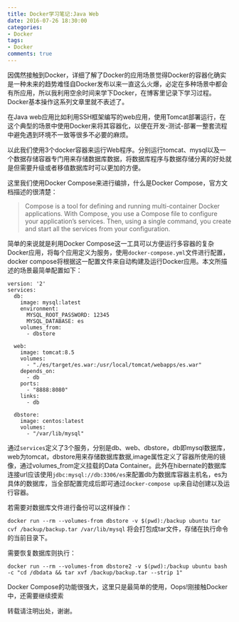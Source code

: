 ```yaml
---
title: Docker学习笔记:Java Web
date: 2016-07-26 18:30:00
categories:
- Docker
tags:
- Docker
comments: true
---
```

因偶然接触到Docker，详细了解了Docker的应用场景觉得Docker的容器化确实是一种未来的趋势难怪自Docker发布以来一直这么火爆，必定在多种场景中都会有所应用，所以我利用空余时间来学下Docker，在博客里记录下学习过程。Docker基本操作这系列文章里就不表述了。

在Java web应用比如利用SSH框架编写的web应用，使用Tomcat部署运行，在这个典型的场景中使用Docker来将其容器化，以便在开发-测试-部署一整套流程中避免遇到环境不一致等很多不必要的麻烦。

以此我们使用3个docker容器来运行Web程序。分别运行tomcat、mysql以及一个数据存储容器专门用来存储数据库数据，将数据库程序与数据存储分离的好处就是但需要升级或者移值数据库时可以更加的方便。

这里我们使用Docker Compose来进行编排，什么是Docker Compose，官方文档描述的很清楚：
<!-- more -->
>Compose is a tool for defining and running multi-container Docker applications. With Compose, you use a Compose file to configure your application’s services. Then, using a single command, you create and start all the services from your configuration. 

简单的来说就是利用Docker Compose这一工具可以方便运行多容器的复杂Docker应用，将每个应用定义为服务，使用`docker-compose.yml`文件进行配置，docker compose将根据这一配置文件来自动构建及运行Docker应用。本文所描述的场景最简单配置如下：

``` YMAL
version: '2'
services:
  db:
    image: mysql:latest
    environment:
      MYSQL_ROOT_PASSWORD: 12345
      MYSQL_DATABASE: es
    volumes_from: 
      - dbstore

  web:
    image: tomcat:8.5
    volumes: 
      - "./es/target/es.war:/usr/local/tomcat/webapps/es.war"
    depends_on:
      - db
    ports:
      - "8888:8080"
    links:
      - db

  dbstore:
    image: centos:latest
    volumes:
      - "/var/lib/mysql"
```
通过`services`定义了3个服务，分别是db、web、dbstore，db即mysql数据库，web为tomcat，dbstore用来存储数据库数据,image属性定义了容器所使用的镜像，通过volumes_from定义挂载的Data Container。此外在hibernate的数据库连接url应该使用`jdbc:mysql://db:3306/es`来配置db为数据库容器主机名，es为具体的数据库，当全部配置完成后即可通过`docker-compose up`来自动创建以及运行容器。

若需要对数据库文件进行备份可以这样操作：

`docker run --rm --volumes-from dbstore -v $(pwd):/backup ubuntu tar cvf /backup/backup.tar /var/lib/mysql`
将会打包成tar文件，存储在执行命令的当前目录下。

需要恢复数据库则执行：

`docker run --rm --volumes-from dbstore2 -v $(pwd):/backup ubuntu bash -c "cd /dbdata && tar xvf /backup/backup.tar --strip 1"`

Docker Compose的功能很强大，这里只是最简单的使用，Oops!刚接触Docker中，还需要继续摸索



转载请注明出处，谢谢。

